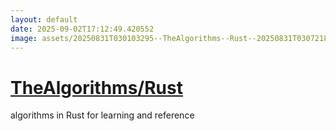 ```yaml
---
layout: default
date: 2025-09-02T17:12:49.420552
image: assets/20250831T030103295--TheAlgorithms--Rust--20250831T030721855--cropped.png
---
```


# [TheAlgorithms/Rust](https://github.com/TheAlgorithms/Rust)

algorithms in Rust for learning and reference
